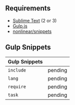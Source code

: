 ## Requirements
- [Sublime Text](http://www.sublimetext.com) (2 or 3)
- [Gulp.js](http://gulpjs.com)
- [nonlinear/snippets](https://github.com/nonlinear/snippets/)

## Gulp Snippets

|Gulp Snippets||
|---|---|
|`include`|pending|
|`lang`|pending|
|`require`|pending|
|`task`|pending|